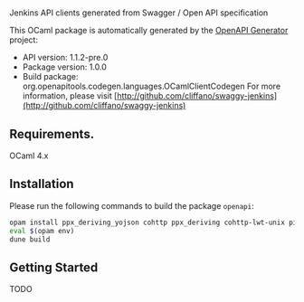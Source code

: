# 
Jenkins API clients generated from Swagger / Open API specification

This OCaml package is automatically generated by the [OpenAPI Generator](https://openapi-generator.tech) project:

- API version: 1.1.2-pre.0
- Package version: 1.0.0
- Build package: org.openapitools.codegen.languages.OCamlClientCodegen
For more information, please visit [http://github.com/cliffano/swaggy-jenkins](http://github.com/cliffano/swaggy-jenkins)

## Requirements.

OCaml 4.x

## Installation

Please run the following commands to build the package `openapi`:

```sh
opam install ppx_deriving_yojson cohttp ppx_deriving cohttp-lwt-unix pin ocaml-migrate-parsetree 1.3.1
eval $(opam env)
dune build
```

## Getting Started

TODO
